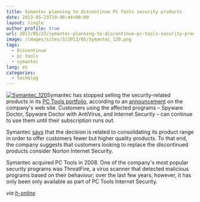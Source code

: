 ```yaml
---
title: Symantec planning to discontinue PC Tools security products
date: 2013-05-23T19:48:44+00:00
layout: single
author_profile: true
url: 2013/05/23/symantec-planning-to-discontinue-pc-tools-security-products/
image: /images/sites/3/2013/05/Symantec_120.png
tags:
  - Discontinue
  - pc tools
  - symantec
lang: en
categories: 
  - techblog
---
```

[![Symantec_120](/images/2013/05/Symantec_120.png)](/images/2013/05/Symantec_120.png)Symantec has stopped selling the security-related products in its [PC Tools portfolio](http://www.pctools.com/), according to an [announcement](http://www.pctools.com/norton-offer/pctEOL/) on the company's web site. Customers using the affected programs – Spyware Doctor, Spyware Doctor with AntiVirus, and Internet Security – can continue to use them until their subscription runs out.

Symantec [says](http://www.pctools.com/kb/article/why-is-symantec-retiring-the-pc-tools-security-portfolio-567.html) that the decision is related to consolidating its product range in order to offer customers fewer but higher quality products. To that end, the company suggests that customers looking to replace the discontinued products consider Norton Internet Security.

Symantec acquired PC Tools in 2008. One of the company's most popular security programs was ThreatFire, a virus scanner that detected malicious programs based on their behaviour; over the last few years, however, it has only been only available as part of PC Tools Internet Security.

_via [h-online](http://h-online.com/-1868413)_